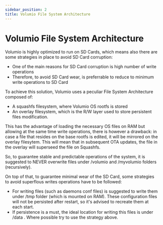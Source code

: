 ```yaml
---
sidebar_position: 2
title: Volumio File System Architecture
---
```


# Volumio File System Architecture

Volumio is highly optimized to run on SD Cards, which means also there are some strategies in place to avoid SD Card corruption:

* One of the main reasons for SD Card corruption is high number of write operations
* Therefore, to avoid SD Card wear, is preferrable to reduce to minimum write operations to SD  Card

To achieve this solution, Volumio uses a peculiar File System Architecture composed of:

* A squashfs filesystem, where Volumio OS rootfs is stored
* An overlay filesystem, which is the R/W layer used to store persistent files modification.

This has the advantage of loading the necessary OS files on RAM but allowing at the same time write operations, there is however a drawback: in case a file that resides on the base rootfs is edited, it will be mirrored on the overlay filesytem. This will mean that in subsequent OTA updates, the file in the overlay will superseed the file on Squashfs.

So, to guarantee stable and predictable operations of the system, it is suggested to NEVER overwrite files under /volumio and /myvolumio folders (recursively).

On top of that, to guarantee minimal wear of the SD Card, some strategies to avoid superflous writes operations have to be followed:

* For writing files (such as daemons conf files) is suggested to write them under /tmp folder (which is mounted on RAM). These configuration files will not be persisted after restart, so it's advised to recreate them at each start.
* If persistence is a must, the ideal location for writing this files is under /data . Where possible try to use the strategy above. 
